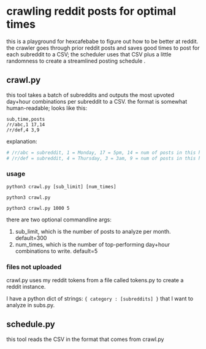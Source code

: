 # crawling reddit posts for optimal times #
this is a playground for hexcafebabe to figure out how to be better at reddit. 
the crawler goes through prior reddit posts and saves good times to post for each subreddit to a CSV; 
the scheduler uses that CSV plus a little randomness to create a streamlined posting schedule .

## crawl.py ##
this tool takes a batch of subreddits and outputs the most upvoted day+hour combinations per subreddit to a CSV.
the format is somewhat human-readable; looks like this:
    
```csv
sub,time,posts
/r/abc,1 17,14 
/r/def,4 3,9   
```
explanation:
```python
# /r/abc = subreddit, 1 = Monday, 17 = 5pm, 14 = num of posts in this hour/day combo
# /r/def = subreddit, 4 = Thursday, 3 = 3am, 9 = num of posts in this hour/day combo
```

### usage ###

`python3 crawl.py [sub_limit] [num_times]`

`python3 crawl.py`

`python3 crawl.py 1000 5`

there are two optional commandline args: 
1. sub_limit, which is the number of posts to analyze per month. default=300
2. num_times, which is the number of top-performing day+hour combinations to write. default=5

### files not uploaded ###
crawl.py uses my reddit tokens from a file called tokens.py to create a reddit instance.

I have a python dict of strings: `{ category : [subreddits] }` that I want to analyze in subs.py.

## schedule.py ##
this tool reads the CSV in the format that comes from crawl.py
